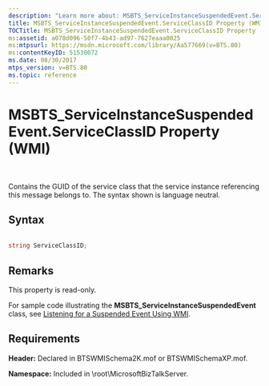 ```yaml
---
description: "Learn more about: MSBTS_ServiceInstanceSuspendedEvent.ServiceClassID Property (WMI)"
title: MSBTS_ServiceInstanceSuspendedEvent.ServiceClassID Property (WMI)
TOCTitle: MSBTS_ServiceInstanceSuspendedEvent.ServiceClassID Property (WMI)
ms:assetid: a078d096-50f7-4b43-ad97-7627eaaa0025
ms:mtpsurl: https://msdn.microsoft.com/library/Aa577669(v=BTS.80)
ms:contentKeyID: 51530072
ms.date: 08/30/2017
mtps_version: v=BTS.80
ms.topic: reference
---
```


# MSBTS\_ServiceInstanceSuspendedEvent.ServiceClassID Property (WMI)

 

Contains the GUID of the service class that the service instance referencing this message belongs to. The syntax shown is language neutral.

## Syntax

```C#
  
string ServiceClassID;  
```

## Remarks

This property is read-only.

For sample code illustrating the **MSBTS\_ServiceInstanceSuspendedEvent** class, see [Listening for a Suspended Event Using WMI](listening-for-a-suspended-event-using-wmi.md).

## Requirements

**Header:** Declared in BTSWMISchema2K.mof or BTSWMISchemaXP.mof.

**Namespace:** Included in \\root\\MicrosoftBizTalkServer.

